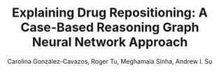 ---
paperId: 23
author: Carolina González-Cavazos, Roger Tu, Meghamala Sinha, Andrew I. Su
publicationauthor: González-Cavazos, C. et al.
title: "Explaining Drug Repositioning: A Case-Based Reasoning Graph Neural Network Approach"
pdf: Carolina_Gonzalez-Cavazos.pdf
poster: --
alt: --
type: Poster
topic: Machine Learning for Science
subtopic: --
link: https://research.latinxinai.org/papers/neurips/2023/pdf/Carolina_Gonzalez-Cavazos.pdf
conference: neurips
year: 2023
tags: neurips-2023-fp
location: New Orleans, Louisiana
---